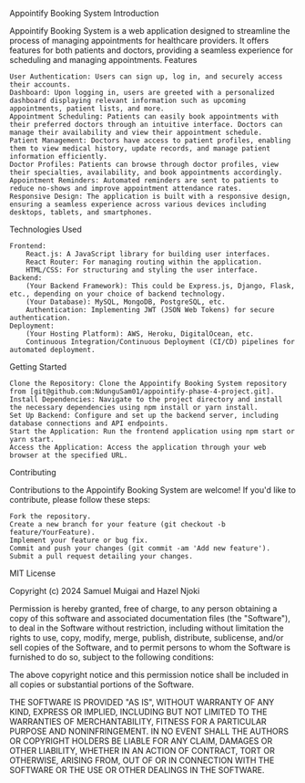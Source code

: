 Appointify Booking System
Introduction

Appointify Booking System is a web application designed to streamline the process of managing appointments for healthcare providers. It offers features for both patients and doctors, providing a seamless experience for scheduling and managing appointments.
Features

    User Authentication: Users can sign up, log in, and securely access their accounts.
    Dashboard: Upon logging in, users are greeted with a personalized dashboard displaying relevant information such as upcoming appointments, patient lists, and more.
    Appointment Scheduling: Patients can easily book appointments with their preferred doctors through an intuitive interface. Doctors can manage their availability and view their appointment schedule.
    Patient Management: Doctors have access to patient profiles, enabling them to view medical history, update records, and manage patient information efficiently.
    Doctor Profiles: Patients can browse through doctor profiles, view their specialties, availability, and book appointments accordingly.
    Appointment Reminders: Automated reminders are sent to patients to reduce no-shows and improve appointment attendance rates.
    Responsive Design: The application is built with a responsive design, ensuring a seamless experience across various devices including desktops, tablets, and smartphones.

Technologies Used

    Frontend:
        React.js: A JavaScript library for building user interfaces.
        React Router: For managing routing within the application.
        HTML/CSS: For structuring and styling the user interface.
    Backend:
        (Your Backend Framework): This could be Express.js, Django, Flask, etc., depending on your choice of backend technology.
        (Your Database): MySQL, MongoDB, PostgreSQL, etc.
        Authentication: Implementing JWT (JSON Web Tokens) for secure authentication.
    Deployment:
        (Your Hosting Platform): AWS, Heroku, DigitalOcean, etc.
        Continuous Integration/Continuous Deployment (CI/CD) pipelines for automated deployment.

Getting Started

    Clone the Repository: Clone the Appointify Booking System repository from [git@github.com:NdunguSam01/appointify-phase-4-project.git].
    Install Dependencies: Navigate to the project directory and install the necessary dependencies using npm install or yarn install.
    Set Up Backend: Configure and set up the backend server, including database connections and API endpoints.
    Start the Application: Run the frontend application using npm start or yarn start.
    Access the Application: Access the application through your web browser at the specified URL.

Contributing

Contributions to the Appointify Booking System are welcome! If you'd like to contribute, please follow these steps:

    Fork the repository.
    Create a new branch for your feature (git checkout -b feature/YourFeature).
    Implement your feature or bug fix.
    Commit and push your changes (git commit -am 'Add new feature').
    Submit a pull request detailing your changes.

MIT License

Copyright (c) 2024 Samuel Muigai and Hazel Njoki

Permission is hereby granted, free of charge, to any person obtaining a copy
of this software and associated documentation files (the "Software"), to deal
in the Software without restriction, including without limitation the rights
to use, copy, modify, merge, publish, distribute, sublicense, and/or sell
copies of the Software, and to permit persons to whom the Software is
furnished to do so, subject to the following conditions:

The above copyright notice and this permission notice shall be included in all
copies or substantial portions of the Software.

THE SOFTWARE IS PROVIDED "AS IS", WITHOUT WARRANTY OF ANY KIND, EXPRESS OR
IMPLIED, INCLUDING BUT NOT LIMITED TO THE WARRANTIES OF MERCHANTABILITY,
FITNESS FOR A PARTICULAR PURPOSE AND NONINFRINGEMENT. IN NO EVENT SHALL THE
AUTHORS OR COPYRIGHT HOLDERS BE LIABLE FOR ANY CLAIM, DAMAGES OR OTHER
LIABILITY, WHETHER IN AN ACTION OF CONTRACT, TORT OR OTHERWISE, ARISING FROM,
OUT OF OR IN CONNECTION WITH THE SOFTWARE OR THE USE OR OTHER DEALINGS IN THE
SOFTWARE.
